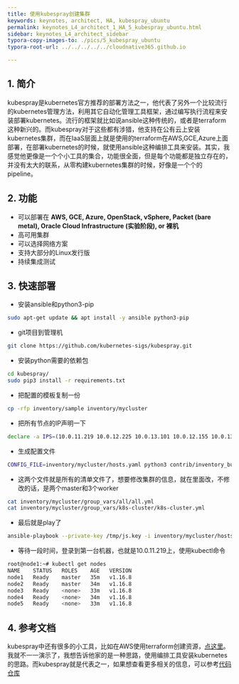 ```yaml
---
title: 使用kubespray创建集群
keywords: keynotes, architect, HA, kubespray_ubuntu
permalink: keynotes_L4_architect_1_HA_5_kubespray_ubuntu.html
sidebar: keynotes_L4_architect_sidebar
typora-copy-images-to: ./pics/5_kubespray_ubuntu
typora-root-url: ../../../../../cloudnative365.github.io

---
```


## 1. 简介

kubespray是kubernetes官方推荐的部署方法之一，他代表了另外一个比较流行的kubernetes管理方法，利用其它自动化管理工具框架，通过编写执行流程来安装部署kubernetes。流行的框架就比如说ansible这种传统的，或者是terraform这种新兴的。而kubespray对于这些都有涉猎，他支持在公有云上安装kubernetes集群，而在IaaS层面上就是使用的terraform在AWS,GCE,Azure上面部署，在部署kubernetes的时候，就使用ansible这种编排工具来安装。其实，我感觉他更像是一个个小工具的集合，功能很全面，但是每个功能都是独立存在的，并没有太大的联系，从零构建kubernetes集群的时候，好像是一个个的pipeline。

## 2. 功能

- 可以部署在 **AWS, GCE, Azure, OpenStack, vSphere, Packet (bare metal), Oracle Cloud Infrastructure (实验阶段), or 裸机**
- 高可用集群
- 可以选择网络方案
- 支持大部分的Linux发行版
- 持续集成测试

## 3. 快速部署

+ 安装ansible和python3-pip

``` bash
sudo apt-get update && apt install -y ansible python3-pip
```

+ git项目到管理机

``` bash
git clone https://github.com/kubernetes-sigs/kubespray.git
```

+ 安装python需要的依赖包

``` bash
cd kubespray/
sudo pip3 install -r requirements.txt
```

+ 把配置的模板复制一份

``` bash
cp -rfp inventory/sample inventory/mycluster
```

+ 把所有节点的IP声明一下

``` bash
declare -a IPS=(10.0.11.219 10.0.12.225 10.0.13.101 10.0.12.155 10.0.13.217)
```

+ 生成配置文件

``` bash
CONFIG_FILE=inventory/mycluster/hosts.yaml python3 contrib/inventory_builder/inventory.py ${IPS[@]}
```

+ 这两个文件就是所有的清单文件了，想要修改集群的信息，就在里面改，不修改的话，是两个master和3个worker

``` bash
cat inventory/mycluster/group_vars/all/all.yml
cat inventory/mycluster/group_vars/k8s-cluster/k8s-cluster.yml
```

+ 最后就是play了

``` bash
ansible-playbook --private-key /tmp/js.key -i inventory/mycluster/hosts.yaml  --become --become-user=root cluster.yml
```

+ 等待一段时间，登录到第一台机器，也就是10.0.11.219上，使用kubectl命令

``` bash
root@node1:~# kubectl get nodes
NAME    STATUS   ROLES    AGE   VERSION
node1   Ready    master   35m   v1.16.8
node2   Ready    master   34m   v1.16.8
node3   Ready    <none>   33m   v1.16.8
node4   Ready    <none>   34m   v1.16.8
node5   Ready    <none>   33m   v1.16.8
```

## 4. 参考文档

kubespray中还有很多的小工具，比如在AWS使用terraform创建资源，[点这里](https://github.com/kubernetes-sigs/kubespray/tree/master/contrib/terraform/aws)。我就不一一演示了，我想告诉他家的是一种思路，使用编排工具安装kubernetes的思路。而kubespray就是代表之一，如果想查看更多相关的信息，可以参考[代码仓库](https://github.com/kubernetes-sigs/kubespray)
